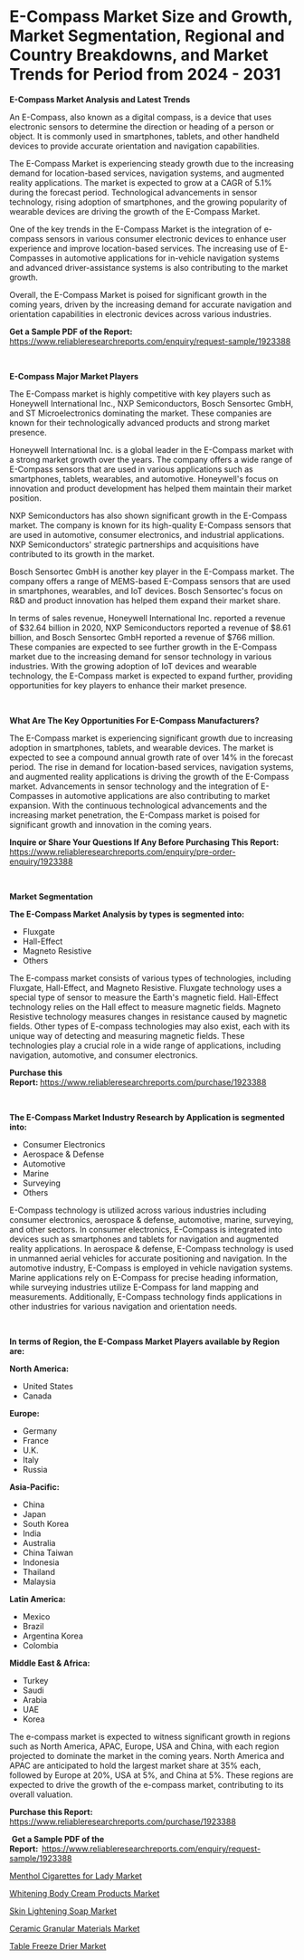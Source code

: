 <p><h1>E-Compass Market Size and Growth, Market Segmentation, Regional and Country Breakdowns, and Market Trends for Period from 2024 -  2031</h1></p><p><strong>E-Compass Market Analysis and Latest Trends</strong></p>
<p><p>An E-Compass, also known as a digital compass, is a device that uses electronic sensors to determine the direction or heading of a person or object. It is commonly used in smartphones, tablets, and other handheld devices to provide accurate orientation and navigation capabilities.</p><p>The E-Compass Market is experiencing steady growth due to the increasing demand for location-based services, navigation systems, and augmented reality applications. The market is expected to grow at a CAGR of 5.1% during the forecast period. Technological advancements in sensor technology, rising adoption of smartphones, and the growing popularity of wearable devices are driving the growth of the E-Compass Market.</p><p>One of the key trends in the E-Compass Market is the integration of e-compass sensors in various consumer electronic devices to enhance user experience and improve location-based services. The increasing use of E-Compasses in automotive applications for in-vehicle navigation systems and advanced driver-assistance systems is also contributing to the market growth.</p><p>Overall, the E-Compass Market is poised for significant growth in the coming years, driven by the increasing demand for accurate navigation and orientation capabilities in electronic devices across various industries.</p></p>
<p><strong>Get a Sample PDF of the Report:&nbsp;</strong> <a href="https://www.reliableresearchreports.com/enquiry/request-sample/1923388">https://www.reliableresearchreports.com/enquiry/request-sample/1923388</a></p>
<p>&nbsp;</p>
<p><strong>E-Compass Major Market Players</strong></p>
<p><p>The E-Compass market is highly competitive with key players such as Honeywell International Inc., NXP Semiconductors, Bosch Sensortec GmbH, and ST Microelectronics dominating the market. These companies are known for their technologically advanced products and strong market presence. </p><p>Honeywell International Inc. is a global leader in the E-Compass market with a strong market growth over the years. The company offers a wide range of E-Compass sensors that are used in various applications such as smartphones, tablets, wearables, and automotive. Honeywell's focus on innovation and product development has helped them maintain their market position.</p><p>NXP Semiconductors has also shown significant growth in the E-Compass market. The company is known for its high-quality E-Compass sensors that are used in automotive, consumer electronics, and industrial applications. NXP Semiconductors' strategic partnerships and acquisitions have contributed to its growth in the market.</p><p>Bosch Sensortec GmbH is another key player in the E-Compass market. The company offers a range of MEMS-based E-Compass sensors that are used in smartphones, wearables, and IoT devices. Bosch Sensortec's focus on R&D and product innovation has helped them expand their market share.</p><p>In terms of sales revenue, Honeywell International Inc. reported a revenue of $32.64 billion in 2020, NXP Semiconductors reported a revenue of $8.61 billion, and Bosch Sensortec GmbH reported a revenue of $766 million. These companies are expected to see further growth in the E-Compass market due to the increasing demand for sensor technology in various industries. With the growing adoption of IoT devices and wearable technology, the E-Compass market is expected to expand further, providing opportunities for key players to enhance their market presence.</p></p>
<p>&nbsp;</p>
<p><strong>What Are The Key Opportunities For E-Compass Manufacturers?</strong></p>
<p><p>The E-Compass market is experiencing significant growth due to increasing adoption in smartphones, tablets, and wearable devices. The market is expected to see a compound annual growth rate of over 14% in the forecast period. The rise in demand for location-based services, navigation systems, and augmented reality applications is driving the growth of the E-Compass market. Advancements in sensor technology and the integration of E-Compasses in automotive applications are also contributing to market expansion. With the continuous technological advancements and the increasing market penetration, the E-Compass market is poised for significant growth and innovation in the coming years.</p></p>
<p><strong>Inquire or Share Your Questions If Any Before Purchasing This Report:</strong> <a href="https://www.reliableresearchreports.com/enquiry/pre-order-enquiry/1923388">https://www.reliableresearchreports.com/enquiry/pre-order-enquiry/1923388</a></p>
<p>&nbsp;</p>
<p><strong>Market Segmentation</strong></p>
<p><strong>The E-Compass Market Analysis by types is segmented into:</strong></p>
<p><ul><li>Fluxgate</li><li>Hall-Effect</li><li>Magneto Resistive</li><li>Others</li></ul></p>
<p><p>The E-compass market consists of various types of technologies, including Fluxgate, Hall-Effect, and Magneto Resistive. Fluxgate technology uses a special type of sensor to measure the Earth's magnetic field. Hall-Effect technology relies on the Hall effect to measure magnetic fields. Magneto Resistive technology measures changes in resistance caused by magnetic fields. Other types of E-compass technologies may also exist, each with its unique way of detecting and measuring magnetic fields. These technologies play a crucial role in a wide range of applications, including navigation, automotive, and consumer electronics.</p></p>
<p><strong>Purchase this Report:&nbsp;</strong><a href="https://www.reliableresearchreports.com/purchase/1923388">https://www.reliableresearchreports.com/purchase/1923388</a></p>
<p>&nbsp;</p>
<p><strong>The E-Compass Market Industry Research by Application is segmented into:</strong></p>
<p><ul><li>Consumer Electronics</li><li>Aerospace & Defense</li><li>Automotive</li><li>Marine</li><li>Surveying</li><li>Others</li></ul></p>
<p><p>E-Compass technology is utilized across various industries including consumer electronics, aerospace & defense, automotive, marine, surveying, and other sectors. In consumer electronics, E-Compass is integrated into devices such as smartphones and tablets for navigation and augmented reality applications. In aerospace & defense, E-Compass technology is used in unmanned aerial vehicles for accurate positioning and navigation. In the automotive industry, E-Compass is employed in vehicle navigation systems. Marine applications rely on E-Compass for precise heading information, while surveying industries utilize E-Compass for land mapping and measurements. Additionally, E-Compass technology finds applications in other industries for various navigation and orientation needs.</p></p>
<p>&nbsp;</p>
<p><strong>In terms of Region, the E-Compass Market Players available by Region are:</strong></p>
<p>
    <p> <strong> North America: </strong>
        <ul>
            <li>United States</li>
            <li>Canada</li>
        </ul>
        </p> 
    <p> <strong> Europe: </strong>
        <ul>
            <li>Germany</li>
            <li>France</li>
            <li>U.K.</li>
            <li>Italy</li>
            <li>Russia</li>
        </ul>
        </p> 
    <p> <strong> Asia-Pacific: </strong>
        <ul>
            <li>China</li>
            <li>Japan</li>
            <li>South Korea</li>
            <li>India</li>
            <li>Australia</li>
            <li>China Taiwan</li>
            <li>Indonesia</li>
            <li>Thailand</li>
            <li>Malaysia</li>
        </ul>
        </p> 
    <p> <strong> Latin America: </strong>
        <ul>
            <li>Mexico</li>
            <li>Brazil</li>
            <li>Argentina Korea</li>
            <li>Colombia</li>
        </ul>
        </p> 
    <p> <strong> Middle East & Africa: </strong>
        <ul>
            <li>Turkey</li>
            <li>Saudi</li>
            <li>Arabia</li>
            <li>UAE</li>
            <li>Korea</li>
        </ul>
    </p>
    </p>
<p><p>The e-compass market is expected to witness significant growth in regions such as North America, APAC, Europe, USA and China, with each region projected to dominate the market in the coming years. North America and APAC are anticipated to hold the largest market share at 35% each, followed by Europe at 20%, USA at 5%, and China at 5%. These regions are expected to drive the growth of the e-compass market, contributing to its overall valuation.</p></p>
<p><strong>Purchase this Report: </strong><a href="https://www.reliableresearchreports.com/purchase/1923388">https://www.reliableresearchreports.com/purchase/1923388</a></p>
<p>&nbsp;<strong>Get a Sample PDF of the Report:&nbsp;&nbsp;</strong><a href="https://www.reliableresearchreports.com/enquiry/request-sample/1923388">https://www.reliableresearchreports.com/enquiry/request-sample/1923388</a></p>
<p><strong></strong></p>
<p><p><a href="https://natural-crush-b99.notion.site/Menthol-Cigarettes-for-Lady-Market-Research-Report-The-Key-To-Successful-Business-Strategy-Forecast-b8a771d5794d4f4b8833b4d4451178ce">Menthol Cigarettes for Lady Market</a></p><p><a href="https://view.publitas.com/reportprime-1/whitening-body-cream-products-market-size-growth-outlook-from-2024-to-2031-projecting-at-markets-trends-analysis-by-application-regional-outlook-and-revenue/">Whitening Body Cream Products Market</a></p><p><a href="https://view.publitas.com/reportprime-1/skin-lightening-soap-market-size-growing-and-forecasted-for-period-from-2024-2031-and-provides-complete-market-analysis-of-this-market/">Skin Lightening Soap Market</a></p><p><a href="https://boundless-drawbridge-702.notion.site/Global-Ceramic-Granular-Materials-Market-by-Types-Applications-and-Major-Players-with-Regional-Gr-f293f7a7d7ed4f4ba7f91773cb8ac54e">Ceramic Granular Materials Market</a></p><p><a href="https://gamy-alyssum-396.notion.site/Table-Freeze-Drier-Market-Research-Report-Forecasted-for-Period-from-2024-2031-by-Market-Type-Ma-a125b339d29c4bf59c213ff07a9afbec">Table Freeze Drier Market</a></p></p>
